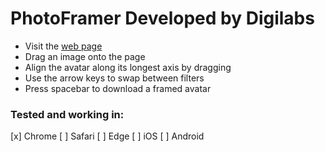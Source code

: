 # PhotoFramer Developed by Digilabs

- Visit the [web page](https://digilabteam.github.io/pictureframer/)
- Drag an image onto the page
- Align the avatar along its longest axis by dragging
- Use the arrow keys to swap between filters
- Press spacebar to download a framed avatar

### Tested and working in:
[x] Chrome
[ ] Safari
[ ] Edge
[ ] iOS
[ ] Android
